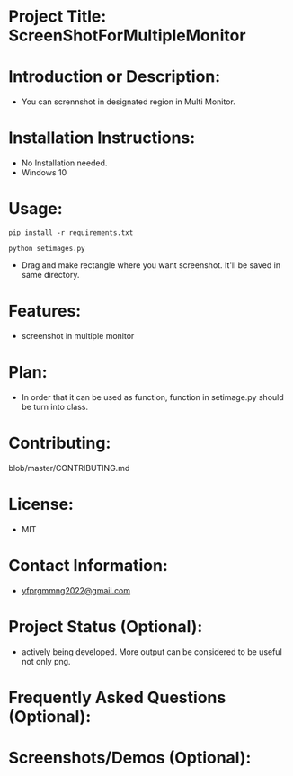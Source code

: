 # Project Title: ScreenShotForMultipleMonitor 
# Introduction or Description: 
- You can scrennshot in designated region in Multi Monitor.

# Installation Instructions:
- No Installation needed. 
- Windows 10
# Usage: 

`pip install -r requirements.txt`

`python setimages.py`  

- Drag and make rectangle where you want screenshot. It'll be saved in same directory.

# Features: 

- screenshot in multiple monitor

# Plan:

- In order that it can be used as function, function in setimage.py should be turn into class.


# Contributing: 

blob/master/CONTRIBUTING.md

# License: 

- MIT

# Contact Information: 

- yfprgmmng2022@gmail.com

# Project Status (Optional): 

- actively being developed. More output can be considered to be useful not only png.

# Frequently Asked Questions (Optional): 

# Screenshots/Demos (Optional): 